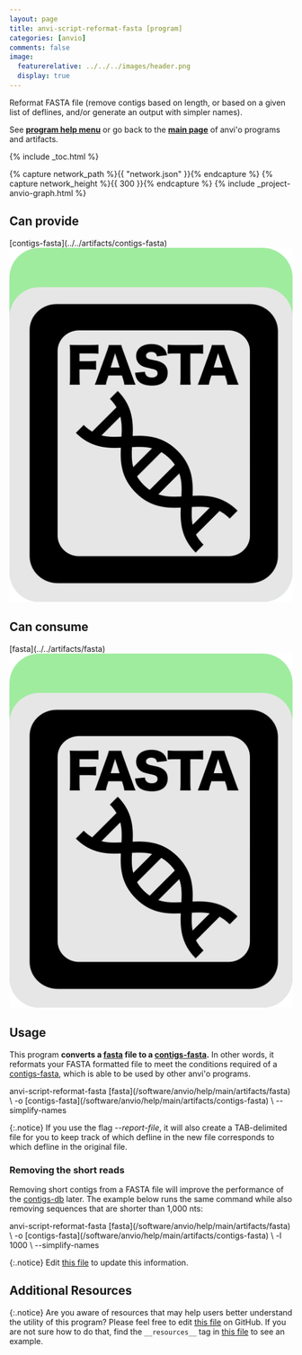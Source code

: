 ```yaml
---
layout: page
title: anvi-script-reformat-fasta [program]
categories: [anvio]
comments: false
image:
  featurerelative: ../../../images/header.png
  display: true
---
```


Reformat FASTA file (remove contigs based on length, or based on a given list of deflines, and/or generate an output with simpler names).

See **[program help menu](../../../../vignette#anvi-script-reformat-fasta)** or go back to the **[main page](../../)** of anvi'o programs and artifacts.


{% include _toc.html %}
<div id="svg" class="subnetwork"></div>
{% capture network_path %}{{ "network.json" }}{% endcapture %}
{% capture network_height %}{{ 300 }}{% endcapture %}
{% include _project-anvio-graph.html %}


## Can provide

<p style="text-align: left" markdown="1"><span class="artifact-p">[contigs-fasta](../../artifacts/contigs-fasta) <img src="../../images/icons/FASTA.png" class="artifact-icon-mini" /></span></p>

## Can consume

<p style="text-align: left" markdown="1"><span class="artifact-r">[fasta](../../artifacts/fasta) <img src="../../images/icons/FASTA.png" class="artifact-icon-mini" /></span></p>

## Usage


This program **converts a <span class="artifact-n">[fasta](/software/anvio/help/main/artifacts/fasta)</span> file to a <span class="artifact-n">[contigs-fasta](/software/anvio/help/main/artifacts/contigs-fasta)</span>.** In other words, it reformats your FASTA formatted file to meet the conditions required of a <span class="artifact-n">[contigs-fasta](/software/anvio/help/main/artifacts/contigs-fasta)</span>, which is able to be used by other anvi'o programs.

<div class="codeblock" markdown="1">
anvi&#45;script&#45;reformat&#45;fasta <span class="artifact&#45;n">[fasta](/software/anvio/help/main/artifacts/fasta)</span> \
                           &#45;o <span class="artifact&#45;n">[contigs&#45;fasta](/software/anvio/help/main/artifacts/contigs&#45;fasta)</span> \
                           &#45;&#45;simplify&#45;names
</div>

{:.notice}
If you use the flag *--report-file*, it will also create a TAB-delimited file for you to keep track of which defline in the new file corresponds to which defline in the original file.

### Removing the short reads

Removing short contigs from a FASTA file will improve the performance of the <span class="artifact-n">[contigs-db](/software/anvio/help/main/artifacts/contigs-db)</span> later. The example below runs the same command while also removing sequences that are shorter than 1,000 nts:

<div class="codeblock" markdown="1">
anvi&#45;script&#45;reformat&#45;fasta <span class="artifact&#45;n">[fasta](/software/anvio/help/main/artifacts/fasta)</span> \
                           &#45;o <span class="artifact&#45;n">[contigs&#45;fasta](/software/anvio/help/main/artifacts/contigs&#45;fasta)</span> \
                           &#45;l 1000 \
                           &#45;&#45;simplify&#45;names
</div>



{:.notice}
Edit [this file](https://github.com/merenlab/anvio/tree/master/anvio/docs/programs/anvi-script-reformat-fasta.md) to update this information.


## Additional Resources



{:.notice}
Are you aware of resources that may help users better understand the utility of this program? Please feel free to edit [this file](https://github.com/merenlab/anvio/tree/master/bin/anvi-script-reformat-fasta) on GitHub. If you are not sure how to do that, find the `__resources__` tag in [this file](https://github.com/merenlab/anvio/blob/master/bin/anvi-interactive) to see an example.
